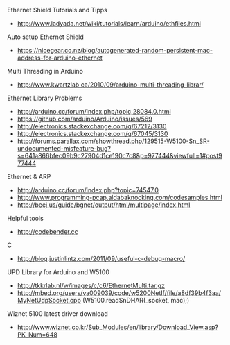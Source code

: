 Ethernet Shield Tutorials and Tipps
 - http://www.ladyada.net/wiki/tutorials/learn/arduino/ethfiles.html
  
Auto setup Ethernet Shield
 - https://nicegear.co.nz/blog/autogenerated-random-persistent-mac-address-for-arduino-ethernet

Multi Threading in Arduino
 - http://www.kwartzlab.ca/2010/09/arduino-multi-threading-librar/
 
Ethernet Library Problems
 - http://arduino.cc/forum/index.php/topic,28084.0.html
 - https://github.com/arduino/Arduino/issues/569
 - http://electronics.stackexchange.com/q/67212/3130
 - http://electronics.stackexchange.com/q/67045/3130
 - http://forums.parallax.com/showthread.php/129515-W5100-Sn_SR-undocumented-misfeature-bug?s=641a866bfec09b9c27904d1ce190c7c8&p=977444&viewfull=1#post977444

Ethernet & ARP
 - http://arduino.cc/forum/index.php?topic=74547.0
 - http://www.programming-pcap.aldabaknocking.com/codesamples.html
 - http://beej.us/guide/bgnet/output/html/multipage/index.html

Helpful tools
 - http://codebender.cc

C
 - http://blog.justinlintz.com/2011/09/useful-c-debug-macro/

UPD Library for Arduino and W5100
 - http://tkkrlab.nl/w/images/c/c6/EthernetMulti.tar.gz
 - http://mbed.org/users/va009039/code/w5200NetIf/file/a8df39b4f3aa/MyNetUdpSocket.cpp (W5100.readSnDHAR(_socket, mac);)

Wiznet 5100 latest driver download
 - http://www.wiznet.co.kr/Sub_Modules/en/library/Download_View.asp?PK_Num=648
